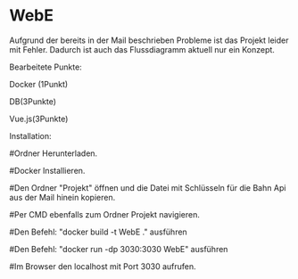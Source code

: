 # WebE
Aufgrund der bereits in der Mail beschrieben Probleme ist das Projekt leider mit Fehler. Dadurch ist auch das Flussdiagramm aktuell nur ein Konzept. 

Bearbeitete Punkte:

Docker (1Punkt)

DB(3Punkte)

Vue.js(3Punkte)


Installation:

#Ordner Herunterladen.

#Docker Installieren.

#Den Ordner "Projekt" öffnen und die Datei mit Schlüsseln für die Bahn Api aus der Mail hinein kopieren.

#Per CMD ebenfalls zum Ordner Projekt navigieren. 

#Den Befehl: "docker build -t WebE ." ausführen

#Den Befehl: "docker run -dp 3030:3030 WebE" ausführen

#Im Browser den localhost mit Port 3030 aufrufen.
